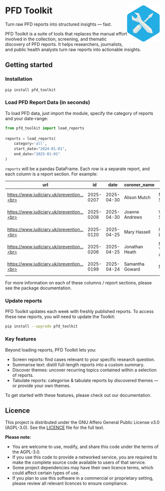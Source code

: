 # PFD Toolkit <a href='https://github.com/sam-osian/pfd-toolkit'><img src='docs/assets/badge.png' align="right" height="120" /></a>

Turn raw PFD reports into structured insights — fast.

PFD Toolkit is a suite of tools that replaces the manual effort involved in the collection, screening, and thematic discovery of PFD reports. It helps researchers, journalists, and public health analysts turn raw reports into actionable insights.



## Getting started


### Installation


```bash
pip install pfd_toolkit
```


### Load PFD Report Data (in seconds)

To load PFD data, just import the module, specify the category of reports and your date-range:

```python
from pfd_toolkit import load_reports

reports = load_reports(
    category='all',
    start_date="2024-01-01",
    end_date="2025-01-01"
)
```


`reports` will be a pandas DataFrame. Each row is a separate report, and each column is a report section. For example:


| url                                   | id         | date       | coroner_name      | area                           | receiver                  | investigation           | circumstances       | concerns         |
|----------------------------------------|------------|------------|------------------|--------------------------------|---------------------------|-----------------------------------|----------------------------|--------------------------|
| https://www.judiciary.uk/prevention...<br> | 2025-0207 | 2025-04-30 | Alison Mutch     | Manchester South               | Flixton Road...        | On 1st October...                 | Louise Danielle...         | During the course...     |
| https://www.judiciary.uk/prevention...<br> | 2025-0208 | 2025-04-30 | Joanne Andrews   | West Sussex...       | West Sussex County...     | On 02 November...                 | Mrs Turner drove...        | During the course...     |
| https://www.judiciary.uk/prevention...<br> | 2025-0120 | 2025-04-25 | Mary Hassell     | Inner North London             | The President...       | On 23 August...                   | Jan was a big baby...      | During the course...     |
| https://www.judiciary.uk/prevention...<br> | 2025-0206 | 2025-04-25 | Jonathan Heath   | North Yorkshire and York       | Townhead Surgery          | On 04 June...                     | On 15 March 2024...        | During the course...     |
| https://www.judiciary.uk/prevention...<br> | 2025-0199 | 2025-04-24 | Samantha Goward  | Norfolk                        | The Department...         | On 22 August...                   | In summary, on...          | During the course...     |

For more information on each of these columns / report sections, please see the package documentation. 


### Update reports

PFD Toolkit updates each week with freshly published reports. To access these new reports, you will need to update the Toolkit:

```bash
pip install --upgrade pfd_toolkit
```



### Key features

Beyond loading reports, PFD Toolkit lets you:
 * Screen reports: find cases relevant to your specific research question.
 * Summarise text: distill full-length reports into a custom summary.
 * Discover themes: uncover recurring topics contained within a selection of reports.
 * Tabulate reports: categorise & tabulate reports by discovered themes — or provide your own themes.

To get started with these features, please check out our documentation.


## Licence

This project is distributed under the GNU Affero General Public License v3.0 (AGPL-3.0). See the [LICENCE](./LICENCE) file for the full text.

**Please note:**
- You are welcome to use, modify, and share this code under the terms of the AGPL-3.0.
- If you use this code to provide a networked service, you are required to make the complete source code available to users of that service.
- Some project dependencies may have their own licence terms, which could affect certain types of use.
- If you plan to use this software in a commercial or proprietary setting, please review all relevant licences to ensure compliance.